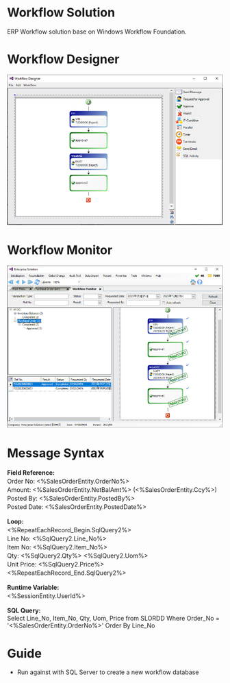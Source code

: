 # Workflow Solution
ERP Workflow solution base on Windows Workflow Foundation.

# Workflow Designer
![Workflow Designer](https://github.com/EnterpriseSolution/Workflow/blob/master/Workflow%20Designer.jpg)

# Workflow Monitor
![Workflow Monitor](https://github.com/EnterpriseSolution/Workflow/blob/master/Workflow%20Monitor.jpg)

# Message Syntax
**Field Reference:**　</br>
Order No: <%SalesOrderEntity.OrderNo%>　<br />
Amount: <%SalesOrderEntity.NetBalAmt%> (<%SalesOrderEntity.Ccy%>)　<br />
Posted By: <%SalesOrderEntity.PostedBy%>　<br />
Posted Date: <%SalesOrderEntity.PostedDate%>　<br />

**Loop:**　</br>
<%RepeatEachRecord_Begin.SqlQuery2%>　</br>
Line No: <%SqlQuery2.Line_No%>　</br>
Item No: <%SqlQuery2.Item_No%>　</br>
Qty: <%SqlQuery2.Qty%> <%SqlQuery2.Uom%>　</br>
Unit Price: <%SqlQuery2.Price%>　</br>
<%RepeatEachRecord_End.SqlQuery2%>　</br>

**Runtime Variable:**　</br>
 <%SessionEntity.UserId%>　　</br>

**SQL Query:**　</br>
Select Line_No, Item_No, Qty, Uom, Price from SLORDD
Where Order_No = '<%SalesOrderEntity.OrderNo%>'
Order By Line_No

# Guide
- Run against with SQL Server to create a new workflow database
